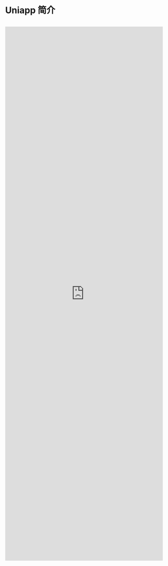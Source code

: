 
# Uniapp 简介

 <iframe  
 style="padding-top: 15px;height: 1700px;"
 width=100% 
 src="https://uniapp.dcloud.io/"  
 frameborder=0  
 allowfullscreen>
 </iframe>